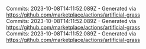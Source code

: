 Commits: 2023-10-08T14:11:52.089Z - Generated via https://github.com/marketplace/actions/artificial-grass
<br>
Commits: 2023-10-08T14:11:52.089Z - Generated via https://github.com/marketplace/actions/artificial-grass
<br>
Commits: 2023-10-08T14:11:52.089Z - Generated via https://github.com/marketplace/actions/artificial-grass
<br>
